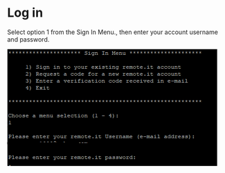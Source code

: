# Log in

Select option 1 from the Sign In Menu., then enter your account username and password.

![](../../.gitbook/assets/image%20%2842%29.png)

